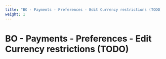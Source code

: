 ```yaml
---
title: "BO - Payments - Preferences - Edit Currency restrictions (TODO)"
weight: 1
---
```


# BO - Payments - Preferences - Edit Currency restrictions (TODO)
